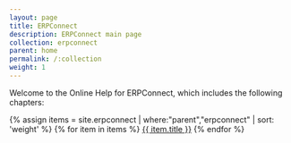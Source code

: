 ```yaml
---
layout: page
title: ERPConnect
description: ERPConnect main page
collection: erpconnect
parent: home
permalink: /:collection
weight: 1
---
```


Welcome to the Online Help for ERPConnect, which includes the following chapters:

{% assign items = site.erpconnect | where:"parent","erpconnect" | sort: 'weight' %}
{% for item in items %}
<a href="{{ site.url }}{{ item.url }}">{{ item.title }}</a>
{% endfor %}